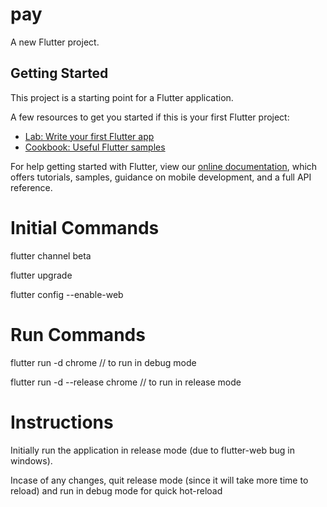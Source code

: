 # pay

A new Flutter project.

## Getting Started

This project is a starting point for a Flutter application.

A few resources to get you started if this is your first Flutter project:

- [Lab: Write your first Flutter app](https://flutter.dev/docs/get-started/codelab)
- [Cookbook: Useful Flutter samples](https://flutter.dev/docs/cookbook)

For help getting started with Flutter, view our
[online documentation](https://flutter.dev/docs), which offers tutorials,
samples, guidance on mobile development, and a full API reference.


# Initial Commands

 flutter channel beta 
 
 flutter upgrade
 
 flutter config --enable-web
 
 # Run Commands
 
 flutter run -d chrome // to run in debug mode
 
 flutter run -d --release chrome // to run in release mode
 
 # Instructions
 
 Initially run the application in release mode (due to flutter-web bug in windows).
 
 Incase of any changes, quit release mode (since it will take more time to reload) and run in debug mode for quick hot-reload

